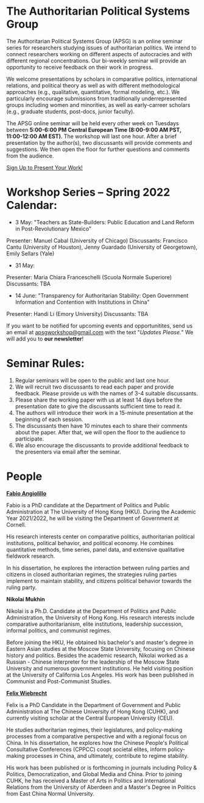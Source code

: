 # The Authoritarian Political Systems Group


The Authoritarian Political Systems Group (APSG) is an online seminar series for researchers studying issues of authoritarian politics. We intend to connect researchers working on different aspects of autocracies and with different regional concentrations. Our bi-weekly seminar will provide an opportunity to receive feedback on their work in progress.

We welcome presentations by scholars in comparative politics, international relations, and political theory as well as with different methodological approaches (e.g., qualitative, quantitative, formal modeling, etc.). We particularly encourage submissions from traditionally underrepresented groups including women and minorities, as well as early-carreer scholars (e.g., graduate students, post-docs, junior faculty).

The APSG online seminar will be held every other week on Tuesdays between **5:00-6:00 PM Central European Time (8:00-9:00 AM PST, 11:00-12:00 AM EST)**. The workshop will last one hour. After a brief presentation by the author(s), two discussants will provide comments and suggestions. We then open the floor for further questions and comments from the audience.

[Sign Up to Present Your Work!](https://docs.google.com/forms/d/e/1FAIpQLSd1g1QK-yOHL8eWlZLjdzqASH0V7UsBhoNxGXipasVo1iX59g/viewform?embedded=true)


# Workshop Series – Spring 2022 Calendar:

- 3 May: "Teachers as State-Builders: Public Education and Land Reform in Post-Revolutionary Mexico"

Presenter: Manuel Cabal (University of Chicago)
Discussants: Francisco Cantu (University of Houston), Jenny Guardado (University of Georgetown), Emily Sellars (Yale)

- 31 May: 

Presenter: Maria Chiara Franceschelli (Scuola Normale Superiore)
Discussants: TBA

- 14 June: "Transparency for Authoritarian Stability: Open Government Information and Contention with Institutions in China"

Presenter: Handi Li (Emory University)
Discussants: TBA


If you want to be notified for upcoming events and opportunitites, send us an email at [apsgworkshop@gmail.com](apsgworkshop@gmail.com) with the text "*Updates Please.*" We will add you to **our newsletter**!

# Seminar Rules: 

1.	Regular seminars will be open to the public and last one hour.
2.	We will recruit two discussants to read each paper and provide feedback. Please provide us with the names of 3-4 suitable discussants. 
3.	Please share the working paper with us at least 14 days before the presentation date to give the discussants sufficient time to read it. 
4.	The authors will introduce their work in a 15-minute presentation at the beginning of each session. 
5.	The discussants then have 10 minutes each to share their comments about the paper. After that, we will open the floor to the audience to participate. 
6.	We also encourage the discussants to provide additional feedback to the presenters via email after the seminar. 


# People

**[Fabio Angiolillo](https://www.fangiolillo.com)**


Fabio is a PhD candidate at the Department of Politics and Public Administration at The University of Hong Kong (HKU). During the Academic Year 2021/2022, he will be visiting the Department of Government at Cornell.

His research interests center on comparative politics, authoritarian political institutions, political behavior, and political economy. He combines quantitative methods, time series, panel data, and extensive qualitative fieldwork research.

In his dissertation, he explores the interaction between ruling parties and citizens in closed authoritarian regimes, the strategies ruling parties implement to maintain stability, and citizens political behavior towards the ruling party.

**Nikolai Mukhin**

Nikolai is a Ph.D. Candidate at the Department of Politics and Public Administration, the University of Hong Kong. His research interests include comparative authoritarianism, elite institutions, leadership succession, informal politics, and communist regimes.

Before joining the HKU, He obtained his bachelor's and master's degree in Eastern Asian studies at the Moscow State University, focusing on Chinese history and politics. Besides the academic research, Nikolai worked as a Russian - Chinese interpreter for the leadership of the Moscow State University and numerous government institutions. He held visiting position at the University of California Los Angeles. His work has been published in Communist and Post-Communist Studies.

**[Felix Wiebrecht](https://www.felixwiebrecht.com)**

Felix is a PhD Candidate in the Department of Government and Public Administration at The Chinese University of Hong Kong (CUHK), and currently visiting scholar at the Central European University (CEU). 

He studies authoritarian regimes, their legislatures, and policy-making processes from a comparative perspective and with a regional focus on China. 
In his dissertation, he explores how the Chinese People's Political Consultative Conferences (CPPCC) coopt societal elites, inform policy-making processes in China, and ultimately, contribute to regime stability. 

His work has been published or is forthcoming in journals including Policy & Politics, Democratization, and Global Media and China. 
Prior to joining CUHK, he has received a Master of Arts in Politics and International Relations from the University of Aberdeen and a Master's Degree in Politics from East China Normal University. 
